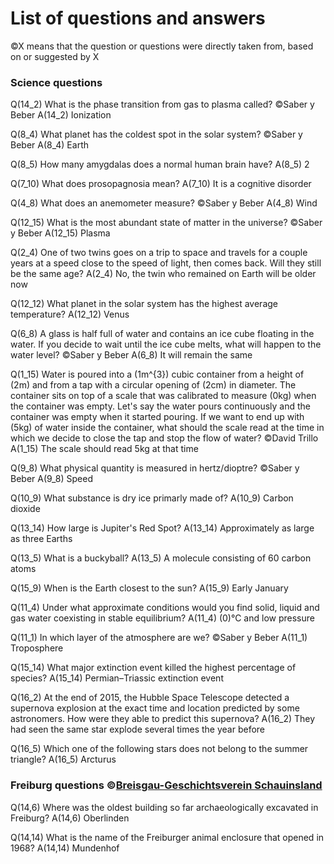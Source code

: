 # List of questions and answers

©X means that the question or questions were directly taken from, based on or suggested by X

### Science questions
Q(14_2) What is the phase transition from gas to plasma called? ©Saber y Beber
A(14_2) Ionization

Q(8_4) What planet has the coldest spot in the solar system? ©Saber y Beber
A(8_4) Earth

Q(8_5) How many amygdalas does a normal human brain have?
A(8_5) 2

Q(7_10) What does prosopagnosia mean?
A(7_10) It is a cognitive disorder

Q(4_8) What does an anemometer measure? ©Saber y Beber
A(4_8) Wind

Q(12_15) What is the most abundant state of matter in the universe? ©Saber y Beber
A(12_15) Plasma

Q(2_4) One of two twins goes on a trip to space and travels for a couple years at a speed close to the speed of light, then comes back. Will they still be the same age?
A(2_4) No, the twin who remained on Earth will be older now

Q(12_12) What planet in the solar system has the highest average temperature?
A(12_12) Venus

Q(6_8) A glass is half full of water and contains an ice cube floating in the water. If you decide to wait until the ice cube melts, what will happen to the water level? ©Saber y Beber
A(6_8) It will remain the same

Q(1_15) Water is poured into a \(1m^{3}\) cubic container from a height of \(2m\) and from a tap with a circular opening of \(2cm\) in diameter. The container sits on top of a scale that was calibrated to measure \(0kg\) when the container was empty. Let's say the water pours continuously and the container was empty when it started pouring. If we want to end up with \(5kg\) of water inside the container, what should the scale read at the time in which we decide to close the tap and stop the flow of water? ©David Trillo
A(1_15) The scale should read 5kg at that time

Q(9_8) What physical quantity is measured in hertz/dioptre? ©Saber y Beber
A(9_8) Speed

Q(10_9) What substance is dry ice primarly made of?
A(10_9) Carbon dioxide

Q(13_14) How large is Jupiter's Red Spot?
A(13_14) Approximately as large as three Earths

Q(13_5) What is a buckyball?
A(13_5) A molecule consisting of 60 carbon atoms

Q(15_9) When is the Earth closest to the sun?
A(15_9) Early January

Q(11_4) Under what approximate conditions would you find solid, liquid and gas water coexisting in stable equilibrium?
A(11_4) \(0\)&deg;C and low pressure

Q(11_1) In which layer of the atmosphere are we? ©Saber y Beber
A(11_1) Troposphere

Q(15_14) What major extinction event killed the highest percentage of species?
A(15_14) Permian–Triassic extinction event

Q(16_2) At the end of 2015, the Hubble Space Telescope detected a supernova explosion at the exact time and location predicted by some astronomers. How were they able to predict this supernova?
A(16_2) They had seen the same star explode several times the year before

Q(16_5) Which one of the following stars does not belong to the summer triangle?
A(16_5) Arcturus

### Freiburg questions &copy;[Breisgau-Geschichtsverein Schauinsland](https://www.breisgau-geschichtsverein.de/de/freiburg-quiz/archiv.php)

Q(14,6) Where was the oldest building so far archaeologically excavated in Freiburg?
A(14,6) Oberlinden

Q(14,14) What is the name of the Freiburger animal enclosure that opened in 1968?
A(14,14) Mundenhof
